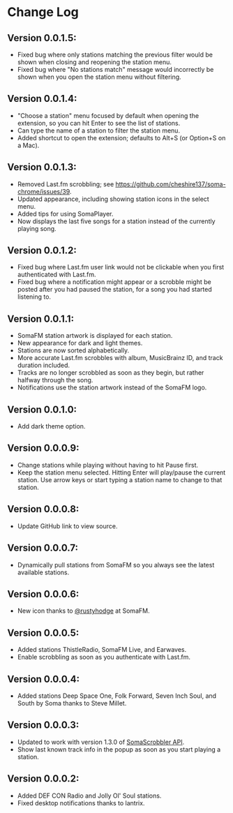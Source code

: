 # Change Log

## Version 0.0.1.5:

- Fixed bug where only stations matching the previous filter would be shown when closing and reopening the station menu.
- Fixed bug where "No stations match" message would incorrectly be shown when you open the station menu without filtering.

## Version 0.0.1.4:

- "Choose a station" menu focused by default when opening the extension, so you can hit Enter to see the list of stations.
- Can type the name of a station to filter the station menu.
- Added shortcut to open the extension; defaults to Alt+S (or Option+S on a Mac).

## Version 0.0.1.3:

- Removed Last.fm scrobbling; see https://github.com/cheshire137/soma-chrome/issues/39.
- Updated appearance, including showing station icons in the select menu.
- Added tips for using SomaPlayer.
- Now displays the last five songs for a station instead of the currently playing song.

## Version 0.0.1.2:

- Fixed bug where Last.fm user link would not be clickable when you first authenticated with Last.fm.
- Fixed bug where a notification might appear or a scrobble might be posted after you had paused the station, for a song you had started listening to.

## Version 0.0.1.1:

- SomaFM station artwork is displayed for each station.
- New appearance for dark and light themes.
- Stations are now sorted alphabetically.
- More accurate Last.fm scrobbles with album, MusicBrainz ID, and track duration included.
- Tracks are no longer scrobbled as soon as they begin, but rather halfway through the song.
- Notifications use the station artwork instead of the SomaFM logo.

## Version 0.0.1.0:

- Add dark theme option.

## Version 0.0.0.9:

- Change stations while playing without having to hit Pause first.
- Keep the station menu selected. Hitting Enter will play/pause the current station. Use arrow keys or start typing a station name to change to that station.

## Version 0.0.0.8:

- Update GitHub link to view source.

## Version 0.0.0.7:

- Dynamically pull stations from SomaFM so you always see the latest available stations.

## Version 0.0.0.6:

- New icon thanks to [@rustyhodge](https://github.com/rustyhodge) at SomaFM.

## Version 0.0.0.5:

- Added stations ThistleRadio, SomaFM Live, and Earwaves.
- Enable scrobbling as soon as you authenticate with Last.fm.

## Version 0.0.0.4:

- Added stations Deep Space One, Folk Forward, Seven Inch Soul, and South by Soma thanks to Steve Millet.

## Version 0.0.0.3:

- Updated to work with version 1.3.0 of [SomaScrobbler API](http://api.somascrobbler.com/).
- Show last known track info in the popup as soon as you start playing a station.

## Version 0.0.0.2:

- Added DEF CON Radio and Jolly Ol' Soul stations.
- Fixed desktop notifications thanks to lantrix.
